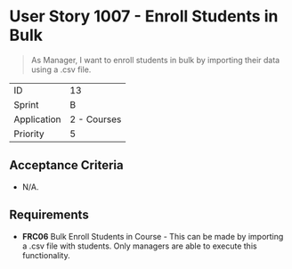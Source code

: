# User Story 1007 - Enroll Students in Bulk

> As Manager, I want to enroll students in bulk by importing their data using a .csv file.

|             |             |
| ----------- | ----------- |
| ID          | 13          |
| Sprint      | B           |
| Application | 2 - Courses |
| Priority    | 5           |

## Acceptance Criteria

- N/A.

## Requirements

- **FRC06** Bulk Enroll Students in Course - This can be made by importing a .csv file with students. Only managers are able to execute this functionality.

